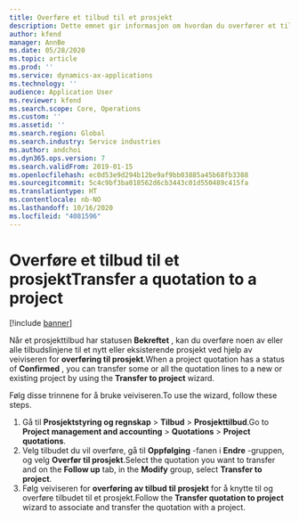 ```yaml
---
title: Overføre et tilbud til et prosjekt
description: Dette emnet gir informasjon om hvordan du overfører et tilbud til et nytt eller eksisterende prosjekt.
author: kfend
manager: AnnBe
ms.date: 05/28/2020
ms.topic: article
ms.prod: ''
ms.service: dynamics-ax-applications
ms.technology: ''
audience: Application User
ms.reviewer: kfend
ms.search.scope: Core, Operations
ms.custom: ''
ms.assetid: ''
ms.search.region: Global
ms.search.industry: Service industries
ms.author: andchoi
ms.dyn365.ops.version: 7
ms.search.validFrom: 2019-01-15
ms.openlocfilehash: ec0d53e9d294b12be9af9bb03885a45b68fb3388
ms.sourcegitcommit: 5c4c9bf3ba018562d6cb3443c01d550489c415fa
ms.translationtype: HT
ms.contentlocale: nb-NO
ms.lasthandoff: 10/16/2020
ms.locfileid: "4081596"
---
```

# <a name="transfer-a-quotation-to-a-project"></a><span data-ttu-id="58adb-103">Overføre et tilbud til et prosjekt</span><span class="sxs-lookup"><span data-stu-id="58adb-103">Transfer a quotation to a project</span></span>

[!include [banner](../includes/banner.md)]

<span data-ttu-id="58adb-104">Når et prosjekttilbud har statusen **Bekreftet** , kan du overføre noen av eller alle tilbudslinjene til et nytt eller eksisterende prosjekt ved hjelp av veiviseren for **overføring til prosjekt**.</span><span class="sxs-lookup"><span data-stu-id="58adb-104">When a project quotation has a status of **Confirmed** , you can transfer some or all the quotation lines to a new or existing project by using the **Transfer to project** wizard.</span></span> 

<span data-ttu-id="58adb-105">Følg disse trinnene for å bruke veiviseren.</span><span class="sxs-lookup"><span data-stu-id="58adb-105">To use the wizard, follow these steps.</span></span>

1. <span data-ttu-id="58adb-106">Gå til **Prosjektstyring og regnskap** > **Tilbud** > **Prosjekttilbud**.</span><span class="sxs-lookup"><span data-stu-id="58adb-106">Go to **Project management and accounting** > **Quotations** > **Project quotations**.</span></span>
2. <span data-ttu-id="58adb-107">Velg tilbudet du vil overføre, gå til **Oppfølging** -fanen i **Endre** -gruppen, og velg **Overfør til prosjekt**.</span><span class="sxs-lookup"><span data-stu-id="58adb-107">Select the quotation you want to transfer and on the **Follow up** tab, in the **Modify** group, select **Transfer to project**.</span></span>
3. <span data-ttu-id="58adb-108">Følg veiviseren for **overføring av tilbud til prosjekt** for å knytte til og overføre tilbudet til et prosjekt.</span><span class="sxs-lookup"><span data-stu-id="58adb-108">Follow the **Transfer quotation to project** wizard to associate and transfer the quotation with a project.</span></span>
